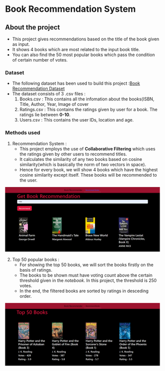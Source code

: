 # Book Recommendation System

## About the project 

* This project gives recommendations based on the title of the book given as input.
* It shows 4 books which are most related to the input book title.
* You can also find the 50 most popular books which pass the condition of certain number of votes.

### Dataset
* The following dataset has been used to build this project :[Book Recommendation Dataset](https://www.kaggle.com/datasets/arashnic/book-recommendation-dataset)
* The dataset consists of 3 .csv files :
  1. Books.csv : This contains all the infomation about the books(ISBN, Title, Author, Year, Image of cover
  2. Ratings.csv : This contains the ratings given by user for a book. The ratings lie between **0-10**.
  3. Users.csv : This contains the user IDs, location and age.

### Methods used

1. Recommendation System :
      * This project employs the use of **Collaborative Filtering** which uses the ratings given by other users to recommend titles. 
      * It calculates the similarity of any two books based on cosine similarity(which is basically the norm of two vectors in space).
      * Hence for every book, we will show 4 books which have the highest cosine similarity except itself. These books will be recommended to the user.

  ![Based on the input Book Title, we get 4 most similar books as recommendation](/readme_imgs/getbookreco.png)

2. Top 50 popular books :
   * For showing the top 50 books, we will sort the books firstly on the basis of ratings.
   * The books to be shown must have voting count above the certain threshold given in the *notebook*. In this project, the threshold is 250 votes.
   * In the end, the filtered books are sorted by ratings in desceding order.

![50 most popular books](/readme_imgs/top50books.png)

